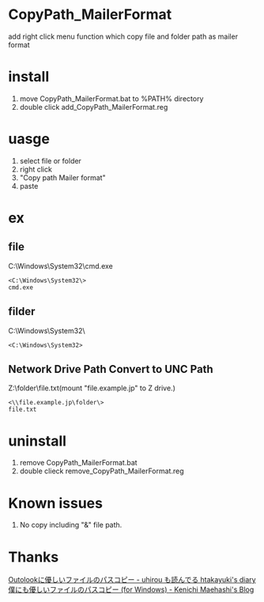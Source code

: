 CopyPath_MailerFormat
=====================

add right click menu function which copy file and folder path as mailer format


# install
1. move CopyPath_MailerFormat.bat to %PATH% directory
2. double click add_CopyPath_MailerFormat.reg

# uasge
1. select file or folder
2. right click
3. "Copy path Mailer format"
4. paste

# ex
## file
C:\Windows\System32\cmd.exe
```
<C:\Windows\System32\>
cmd.exe
```

## filder
C:\Windows\System32\
```
<C:\Windows\System32>
```

## Network Drive Path Convert to UNC Path
Z:\folder\file.txt(mount "file.example.jp" to Z drive.)
```
<\\file.example.jp\folder\>
file.txt
```

# uninstall
1. remove CopyPath_MailerFormat.bat
2. double clieck remove_CopyPath_MailerFormat.reg

# Known issues
1. No copy including "&" file path.


# Thanks
[Outolookに優しいファイルのパスコピー - uhirou も読んでる htakayuki's diary](http://htakayuki.hatenablog.com/entry/2013/04/11/Outolook%E3%81%AB%E5%84%AA%E3%81%97%E3%81%84%E3%83%95%E3%82%A1%E3%82%A4%E3%83%AB%E3%81%AE%E3%83%91%E3%82%B9%E3%82%B3%E3%83%94%E3%83%BC)  
[僕にも優しいファイルのパスコピー (for Windows) - Kenichi Maehashi's Blog](http://blog.kenichimaehashi.com/?article=13675687950)
